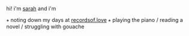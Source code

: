 hi! i'm [sarah](https://urlsarahz.github.io) and i'm

⭒  noting down my days at [recordsof.love](https://recordsof.love)
⭒  playing the piano / reading a novel / struggling with gouache

